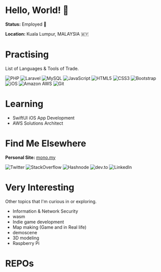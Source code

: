 # Hello, World! 👋

**Status:** Employed  💼

**Location:** Kuala Lumpur, MALAYSIA 🇲🇾

# Practising

List of Languages & Tools of Trade.

![PHP](https://img.shields.io/badge/-PHP-474A8A?&logo=php)
![Laravel](https://img.shields.io/badge/-Laravel-white?logo=laravel)
![MySQL](https://img.shields.io/badge/-MySQL-00758f?logo=mysql&logoColor=f29111)
![JavaScript](https://img.shields.io/badge/-JavaScript-black?logo=javascript)
![HTML5](https://img.shields.io/badge/-HTML5-e34f26?logo=html5&logoColor=white)
![CSS3](https://img.shields.io/badge/-CSS3-1572B6?logo=css3)
![Bootstrap](https://img.shields.io/badge/-Bootstrap-563D7C?logo=bootstrap)
![iOS](https://img.shields.io/badge/-iOS-4B4B4C?logo=apple)
![Amazon AWS](https://img.shields.io/badge/Amazon%20AWS-FF9900?logo=amazon-aws)
![Git](https://img.shields.io/badge/-Git-black?logo=git)


# Learning

- SwiftUI iOS App Development
- AWS Solutions Architect


# Find Me Elsewhere

**Personal Site:** [mono.my](https://mono.my)

![Twitter](https://img.shields.io/badge/-Twitter-1DA1F2?logo=twitter&logoColor=white&link=https://twitter.com/ngkenfai)
![StackOverflow](https://img.shields.io/badge/-StackOverflow-black?logo=stackoverflow&link=https://stackoverflow.com/users/1879396/kenfai)
![Hashnode](https://img.shields.io/badge/-Hashnode-2A62FF?logo=hashnode&link=https://hashnode.com/@kenfai)
![dev.to](https://img.shields.io/badge/-dev.to-white?logo=devdotto&logoColor=black&link=https://dev.to/kenfai)
![LinkedIn](https://img.shields.io/badge/-LinkedIn-006192?logo=linkedin&logoColor=white&link=https://www.linkedin.com/in/kenfai/)


# Very Interesting

Other topics that I'm curious in or exploring.

- Information & Network Security
- wasm
- Indie game development
- Map making (Game and in Real life)
- demoscene
- 3D modeling
- Raspberry Pi


# REPOs

<!--
**kenfai/kenfai** is a ✨ _special_ ✨ repository because its `README.md` (this file) appears on your GitHub profile.

Here are some ideas to get you started:

- 🔭 I’m currently working on ...
- 🌱 I’m currently learning ...
- 👯 I’m looking to collaborate on ...
- 🤔 I’m looking for help with ...
- 💬 Ask me about ...
- 📫 How to reach me: ...
- 😄 Pronouns: ...
- ⚡ Fun fact: ...
-->
